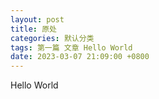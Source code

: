 ```yaml
---
layout: post
title: 原处
categories: 默认分类
tags: 第一篇 文章 Hello World
date: 2023-03-07 21:09:00 +0800
---
```


Hello World
